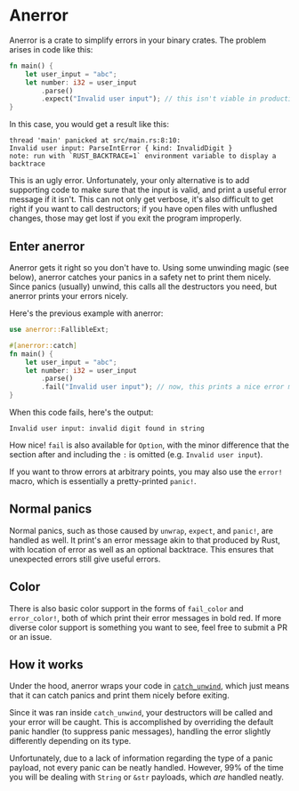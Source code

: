 # Anerror

Anerror is a crate to simplify errors in your binary crates. The problem arises in code like this:

```rust
fn main() {
    let user_input = "abc";
    let number: i32 = user_input
        .parse()
        .expect("Invalid user input"); // this isn't viable in production
}
```

In this case, you would get a result like this:

```
thread 'main' panicked at src/main.rs:8:10:
Invalid user input: ParseIntError { kind: InvalidDigit }
note: run with `RUST_BACKTRACE=1` environment variable to display a backtrace
```

This is an ugly error. Unfortunately, your only alternative is to add supporting code to make sure that the input is valid, and print a useful error message if it isn't. This can not only get verbose, it's also difficult to get right if you want to call destructors; if you have open files with unflushed changes, those may get lost if you exit the program improperly.

## Enter anerror

Anerror gets it right so you don't have to. Using some unwinding magic (see below), anerror catches your panics in a safety net to print them nicely. Since panics (usually) unwind, this calls all the destructors you need, but anerror prints your errors nicely.

Here's the previous example with anerror:

```rust
use anerror::FallibleExt;

#[anerror::catch]
fn main() {
    let user_input = "abc";
    let number: i32 = user_input
        .parse()
        .fail("Invalid user input"); // now, this prints a nice error message!
}
```

When this code fails, here's the output:

```
Invalid user input: invalid digit found in string
```

How nice! `fail` is also available for `Option`, with the minor difference that the section after and including the `:` is omitted (e.g. `Invalid user input`).

If you want to throw errors at arbitrary points, you may also use the `error!` macro, which is essentially a pretty-printed `panic!`.

## Normal panics

Normal panics, such as those caused by `unwrap`, `expect`, and `panic!`, are handled as well. It print's an error message akin to that produced by Rust, with location of error as well as an optional backtrace. This ensures that unexpected errors still give useful errors.

## Color

There is also basic color support in the forms of `fail_color` and `error_color!`, both of which print their error messages in bold red. If more diverse color support is something you want to see, feel free to submit a PR or an issue.

## How it works

Under the hood, anerror wraps your code in [`catch_unwind`](https://doc.rust_lang.org/std/panic/fn.catch_unwind.html), which just means that it can catch panics and print them nicely before exiting.

Since it was ran inside `catch_unwind`, your destructors will be called and your error will be caught. This is accomplished by overriding the default panic handler (to suppress panic messages), handling the error slightly differently depending on its type.

Unfortunately, due to a lack of information regarding the type of a panic payload, not every panic can be neatly handled. However, 99% of the time you will be dealing with `String` or `&str` payloads, which *are* handled neatly.

